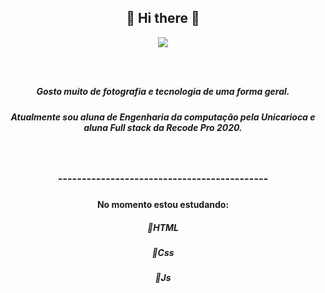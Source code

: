   <h2 align="center">🌼 Hi there 🌼</h2>
   <p align="center">
     <img src=https://user-images.githubusercontent.com/52868804/95339031-f6daac80-0889-11eb-9570-e078833b5f35.jpeg>
   </p>
  
  <h3 align="center"Me chamo Larissa! </h3> <br> 
  <h5 align="center"> Gosto muito de fotografia e tecnologia de uma forma geral. </h5>
  <h5 align="center"> Atualmente sou aluna de Engenharia da computação pela Unicarioca e aluna Full stack da Recode Pro 2020. </h5> <br>
 <h3 align="center"> --------------------------------------------<h3>
 <h4 align="center">  No momento estou estudando: </h4>
 <h5 align="center">  📌HTML </h5>
 <h5 align="center">  📌Css </h5>
 <h5 align="center">  📌Js </h5>
   
